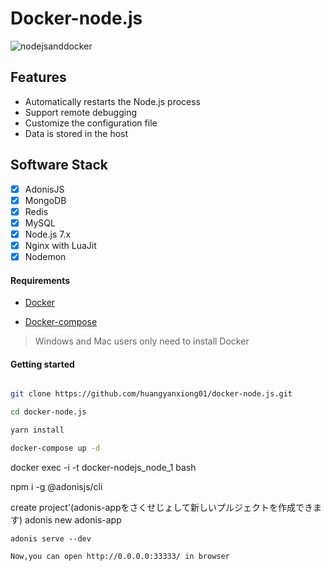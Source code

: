 # Docker-node.js

![nodejsanddocker](./images/nodejsanddocker.jpeg)

## Features

- Automatically restarts the Node.js process
- Support remote debugging
- Customize the configuration file
- Data is stored in the host

 
## Software Stack
- [x] AdonisJS
- [x] MongoDB
- [x] Redis
- [x] MySQL
- [x] Node.js 7.x
- [x] Nginx with LuaJit
- [x] Nodemon

#### Requirements

- [Docker](https://www.docker.com/)

- [Docker-compose](https://github.com/docker/compose/releases)

>Windows and Mac users only need to install Docker

#### Getting started

```bash

git clone https://github.com/huangyanxiong01/docker-node.js.git

cd docker-node.js

yarn install

docker-compose up -d
```
docker exec -i -t docker-nodejs_node_1 bash

npm i -g @adonisjs/cli

create project'(adonis-appをさくせじょして新しいプルジェクトを作成できます)
adonis new adonis-app
```
adonis serve --dev

Now,you can open http://0.0.0.0:33333/ in browser


